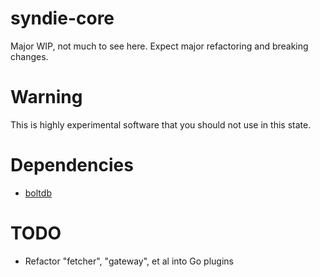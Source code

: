# syndie-core
Major WIP, not much to see here.  Expect major refactoring and breaking changes.

# Warning
This is highly experimental software that you should not use in this state.

# Dependencies
* [boltdb](https://github.com/boltdb/bolt)

# TODO
* Refactor "fetcher", "gateway", et al into Go plugins